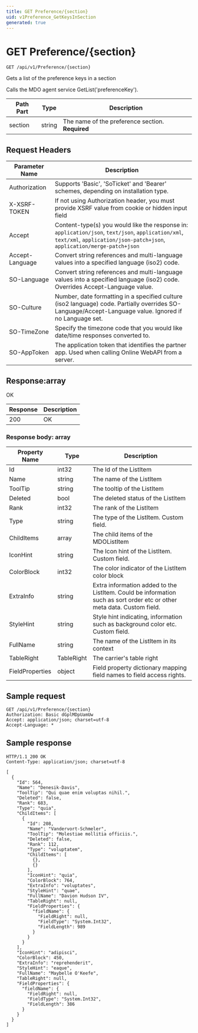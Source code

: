 ```yaml
---
title: GET Preference/{section}
uid: v1Preference_GetKeysInSection
generated: true
---
```


# GET Preference/{section}

```http
GET /api/v1/Preference/{section}
```

Gets a list of the preference keys in a section


Calls the MDO agent service GetList('preferenceKey').





| Path Part | Type | Description |
|-----------|------|-------------|
| section | string | The name of the preference section. **Required** |



## Request Headers

| Parameter Name | Description |
|----------------|-------------|
| Authorization  | Supports 'Basic', 'SoTicket' and 'Bearer' schemes, depending on installation type. |
| X-XSRF-TOKEN   | If not using Authorization header, you must provide XSRF value from cookie or hidden input field |
| Accept         | Content-type(s) you would like the response in: `application/json`, `text/json`, `application/xml`, `text/xml`, `application/json-patch+json`, `application/merge-patch+json` |
| Accept-Language | Convert string references and multi-language values into a specified language (iso2) code. |
| SO-Language | Convert string references and multi-language values into a specified language (iso2) code. Overrides Accept-Language value. |
| SO-Culture | Number, date formatting in a specified culture (iso2 language) code. Partially overrides SO-Language/Accept-Language value. Ignored if no Language set. |
| SO-TimeZone | Specify the timezone code that you would like date/time responses converted to. |
| SO-AppToken | The application token that identifies the partner app. Used when calling Online WebAPI from a server. |


## Response:array

OK

| Response | Description |
|----------------|-------------|
| 200 | OK |

### Response body: array

| Property Name | Type |  Description |
|----------------|------|--------------|
| Id | int32 | The Id of the ListItem |
| Name | string | The name of the ListItem |
| ToolTip | string | The tooltip of the ListItem |
| Deleted | bool | The deleted status of the ListItem |
| Rank | int32 | The rank of the ListItem |
| Type | string | The type of the ListItem. Custom field. |
| ChildItems | array | The child items of the MDOListItem |
| IconHint | string | The Icon hint of the ListItem. Custom field. |
| ColorBlock | int32 | The color indicator of the ListItem color block |
| ExtraInfo | string | Extra information added to the ListItem. Could be information such as sort order etc or other meta data. Custom field. |
| StyleHint | string | Style hint indicating, information such as background color etc. Custom field. |
| FullName | string | The name of the ListItem in its context |
| TableRight | TableRight | The carrier's table right |
| FieldProperties | object | Field property dictionary mapping field names to field access rights. |

## Sample request

```http!
GET /api/v1/Preference/{section}
Authorization: Basic dGplMDpUamUw
Accept: application/json; charset=utf-8
Accept-Language: *
```

## Sample response

```http_
HTTP/1.1 200 OK
Content-Type: application/json; charset=utf-8

[
  {
    "Id": 564,
    "Name": "Denesik-Davis",
    "ToolTip": "Qui quae enim voluptas nihil.",
    "Deleted": false,
    "Rank": 683,
    "Type": "quia",
    "ChildItems": [
      {
        "Id": 208,
        "Name": "Vandervort-Schmeler",
        "ToolTip": "Molestiae mollitia officiis.",
        "Deleted": false,
        "Rank": 112,
        "Type": "voluptatem",
        "ChildItems": [
          {},
          {}
        ],
        "IconHint": "quia",
        "ColorBlock": 764,
        "ExtraInfo": "voluptates",
        "StyleHint": "quae",
        "FullName": "Davion Hudson IV",
        "TableRight": null,
        "FieldProperties": {
          "fieldName": {
            "FieldRight": null,
            "FieldType": "System.Int32",
            "FieldLength": 989
          }
        }
      }
    ],
    "IconHint": "adipisci",
    "ColorBlock": 450,
    "ExtraInfo": "reprehenderit",
    "StyleHint": "eaque",
    "FullName": "Maybelle O'Keefe",
    "TableRight": null,
    "FieldProperties": {
      "fieldName": {
        "FieldRight": null,
        "FieldType": "System.Int32",
        "FieldLength": 386
      }
    }
  }
]
```